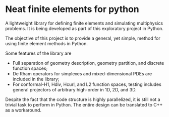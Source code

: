 # Neat finite elements for python

A lightweight library for defining finite elements and simulating multiphysics problems. It is being developed as part of this exploratory project in Python.

The objective of this project is to provide a general, yet simple, method for using finite element methods in Python. 

Some features of the library are
*  Full separation of geometry description, geometry partition, and discrete function spaces;
*  De Rham operators for simplexes and mixed-dimensional PDEs are included in the library; 
*  For conformal-H1, Hdiv, Hcurl, and L2 function spaces, testing includes general projectors of arbitrary high-order in 1D, 2D, and 3D.

Despite the fact that the code structure is highly parallelized, it is still not a trivial task to perform in Python. The entire design can be translated to C++ as a workaround.
